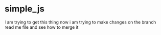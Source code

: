 # simple_js
I am trying to get this thing
now i am trying to make changes on the branch read me file and see how to merge it
